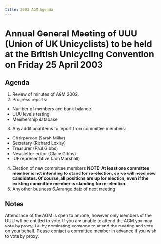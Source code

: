 ```yaml
---
title: 2003 AGM Agenda
---
```


# Annual General Meeting of UUU (Union of UK Unicyclists) to be held at the British Unicycling Convention on Friday 25 April 2003

## Agenda

1. Review of minutes of AGM 2002.
2. Progress reports:
  * Number of members and bank balance
  * UUU levels testing
  * Membership database
3. Any additional items to report from committee members:
  * Chairperson (Sarah Miller)
  * Secretary (Richard Loxley)
  * Treasurer (Paul Gibbs)
  * Newsletter editor (Claire Gibbs)
  * IUF representative (Jon Marshall)
4. Election of new committee members
  **NOTE: At least one committee member is not intending to stand for re-election, so we will need new candidates.
  Of course, all positions are up for election, even if the existing committee member is standing for re-election.**
5. Any other business
6.Arrange date of next meeting

## Notes

Attendance of the AGM is open to anyone, however only members of the UUU will
be entitled to vote.  If you are unable to attend the AGM you may vote by
proxy, i.e. by nominating someone to attend the meeting and vote on your
behalf. Please contact a committee member in advance if you wish to vote by
proxy.
